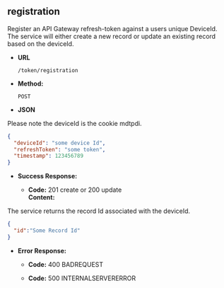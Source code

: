 registration
----
  Register an API Gateway refresh-token against a users unique DeviceId. The service will either create a new record or update an existing record based on the deviceId.
  
* **URL**

  `/token/registration`

* **Method:**
  
  `POST`

*  **JSON**

Please note the deviceId is the cookie mdtpdi.

```json
{
  "deviceId": "some device Id",
  "refreshToken": "some token",
  "timestamp": 123456789
}
```

* **Success Response:**

  * **Code:** 201 create or 200 update<br />
    **Content:** 

The service returns the record Id associated with the deviceId.
```json
{
  "id":"Some Record Id"
}
```

* **Error Response:**

  * **Code:** 400 BADREQUEST <br />

  * **Code:** 500 INTERNALSERVERERROR <br/>



